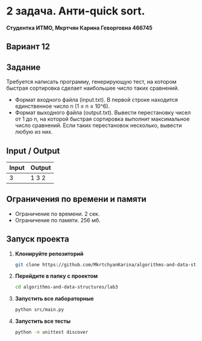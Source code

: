 # 2 задача. Анти-quick sort.
**Студентка ИТМО,  Мкртчян Карина Геворговна  466745**  

## Вариант 12

## Задание 
Требуется написать программу, генерирующую
тест, на котором быстрая сортировка сделает наибольшее число таких сравнений.
- Формат входного файла (input.txt). В первой строке находится единственное число n (1 ≤ n ≤ 10^6).
- Формат выходного файла (output.txt). Вывести перестановку чисел от 1 до
n, на которой быстрая сортировка выполнит максимальное число сравнений.
Если таких перестановок несколько, вывести любую из них.

  
## Input / Output 

| Input | Output |
|-------|--------|
| 3     | 1 3 2  |



## Ограничения по времени и памяти

- Ограничение по времени. 2 сек.
- Ограничение по памяти. 256 мб.


## Запуск проекта
1. **Клонируйте репозиторий**
   ```bash
   git clone https://github.com/MkrtchyanKarina/algorithms-and-data-structures.git
   ```
2. **Перейдите в папку с проектом**
   ```bash
   cd algorithms-and-data-structures/lab3
   ```
3. **Запустить все лабораторные**
    ```bash
   python src/main.py
   ```
4. **Запустить все тесты**
    ```bash
   python -m unittest discover
   ```